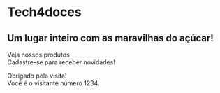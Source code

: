 # Tech4doces

## Um lugar inteiro com as **maravilhas** do açúcar!

Veja nossos produtos  
Cadastre-se para receber novidades!  

Obrigado pela visita!  
Você é o visitante número 1234.